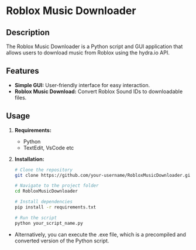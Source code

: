 # Roblox Music Downloader

## Description

The Roblox Music Downloader is a Python script and GUI application that allows users to download music from Roblox using the hydra.io API.

## Features

- **Simple GUI:** User-friendly interface for easy interaction.
- **Roblox Music Download:** Convert Roblox Sound IDs to downloadable files.

## Usage

1. **Requirements:**
   - Python
   - TextEdit, VsCode etc

2. **Installation:**
   ```bash
   # Clone the repository
   git clone https://github.com/your-username/RobloxMusicDownloader.git

   # Navigate to the project folder
   cd RobloxMusicDownloader

   # Install dependencies
   pip install -r requirements.txt

   # Run the script
   python your_script_name.py
   
- Alternatively, you can execute the .exe file, which is a precompiled and converted version of the Python script.

